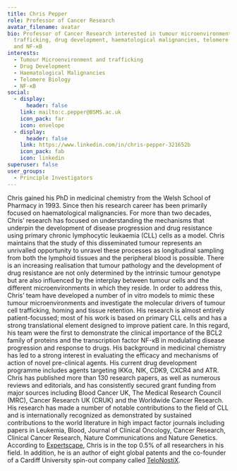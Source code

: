 ```yaml
---
title: Chris Pepper
role: Professor of Cancer Research
avatar_filename: avatar
bio: Professor of Cancer Research interested in tumour microenvironment and
  trafficking, drug development, haematological malignancies, telomere biology
  and NF-κB
interests:
  - Tumour Microenvironment and trafficking
  - Drug Development
  - Haematological Malignancies
  - Telomere Biology
  - NF-κB
social:
  - display:
      header: false
    link: mailto:c.pepper@BSMS.ac.uk
    icon_pack: far
    icon: envelope
  - display:
      header: false
    link: https://www.linkedin.com/in/chris-pepper-321652b
    icon_pack: fab
    icon: linkedin
superuser: false
user_groups:
  - Principle Investigators
---
```

Chris gained his PhD in medicinal chemistry from the Welsh School of Pharmacy in 1993. Since then his research career has been primarily focused on haematological malignancies. For more than two decades, Chris’ research has focused on understanding the mechanisms that underpin the development of disease progression and drug resistance using primary chronic lymphocytic leukaemia (CLL) cells as a model. Chris maintains that the study of this disseminated tumour represents an unrivalled opportunity to unravel these processes as longitudinal sampling from both the lymphoid tissues and the peripheral blood is possible. There is an increasing realisation that tumour pathology and the development of drug resistance are not only determined by the intrinsic tumour genotype but are also influenced by the interplay between tumour cells and the different microenvironments in which they reside. In order to address this, Chris’ team have developed a number of in vitro models to mimic these tumour microenvironments and investigate the molecular drivers of tumour cell trafficking, homing and tissue retention.
His research is almost entirely patient-focussed; most of his work is based on primary CLL cells and has a strong translational element designed to improve patient care. In this regard, his team were the first to demonstrate the clinical importance of the BCL2 family of proteins and the transcription factor NF-κB in modulating disease progression and response to drugs. His background in medicinal chemistry has led to a strong interest in evaluating the efficacy and mechanisms of action of novel pre-clinical agents. His current drug development programme includes agents targeting IKKα, NIK, CDK9, CXCR4 and ATR.
Chris has published more than 130 research papers, as well as numerous reviews and editorials, and has consistently secured grant funding from major sources including Blood Cancer UK, The Medical Research Council (MRC), Cancer Research UK (CRUK) and the Worldwide Cancer Research. His research has made a number of notable contributions to the field of CLL and is internationally recognized as demonstrated by sustained contributions to the world literature in high impact factor journals including papers in Leukemia, Blood, Journal of Clinical Oncology, Cancer Research, Clinical Cancer Research, Nature Communications and Nature Genetics. According to [Expertscape](http://www.sussex.ac.uk/staff/newsandevents/?id=56934), Chris is in the top 0.5% of all researchers in his field. In addition, he is an author of eight global patents and the co-founder of a Cardiff University spin-out company called [TeloNostiX](https://www.telonostix.com/).